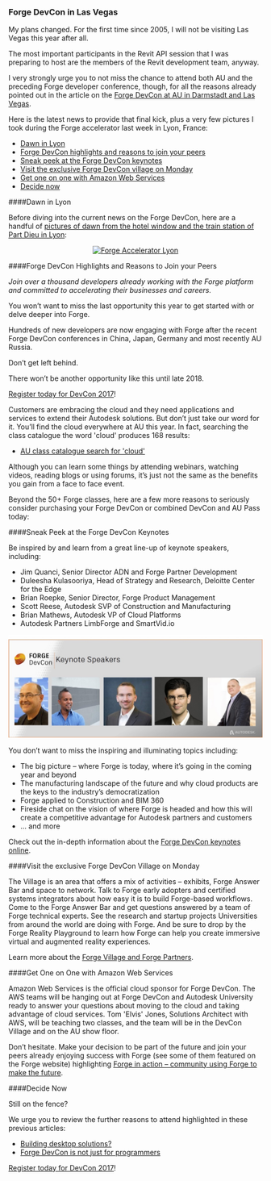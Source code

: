<head>
<meta http-equiv="Content-Type" content="text/html; charset=utf-8">
<link rel="stylesheet" type="text/css" href="bc.css">
<!--
<script src="run_prettify.js" type="text/javascript"></script>
<script src="https://google-code-prettify.googlecode.com/svn/loader/run_prettify.js" type="text/javascript"></script>
-->
<script src="https://cdn.rawgit.com/google/code-prettify/master/loader/run_prettify.js" type="text/javascript"></script>
</head>

<!---

- <a data-flickr-embed="true"  href="https://www.flickr.com/photos/jeremytammik/albums/72157661932814798" title="Forge Accelerator Lyon"><img src="https://farm5.staticflickr.com/4497/37961960181_9e3ecaa3a0_n.jpg" width="320" height="240" alt="Forge Accelerator Lyon"></a><script async src="//embedr.flickr.com/assets/client-code.js" charset="utf-8"></script>
  https://flic.kr/s/aHskqqGu2C

 
[Register today for DevCon 2017](http://autode.sk/2gZo7Bn)!
http://au.autodesk.com/las-vegas/registration-pricing/forge-devcon

[AU class catalogue search for 'cloud'](http://autode.sk/2yZfqyd) 
https://autodeskuniversity.smarteventscloud.com/connect/search.ww?mc_cid=dfd134ea95&mc_eid=80ee34fe7e#loadSearch-searchPhrase=Cloud&searchType=session&tc=0&sortBy=relevance&p=

[Forge DevCon Keynotes Released](http://autode.sk/2gYoNqN)
https://forge.autodesk.com/blog/forge-devcon-keynotes-released
https://forge.autodesk.com/blog/forge-devcon-keynotes-released?mc_cid=dfd134ea95&mc_eid=80ee34fe7e

[Visit the Forge DevCon Village Monday](http://autode.sk/2h29jSB)
https://forge.autodesk.com/blog/visit-forge-devcon-village-monday?mc_cid=dfd134ea95&mc_eid=80ee34fe7e

[Collaborate in the Cloud with AWS at Forge DevCon](http://autode.sk/2gYTa0m)
https://forge.autodesk.com/blog/collaborate-cloud-aws-forge-devcon?mc_cid=dfd134ea95&mc_eid=80ee34fe7e

[Forge in action &ndash; community using Forge to make the future](http://autode.sk/2gYq29r)
https://forge.autodesk.com/customers?mc_cid=dfd134ea95&mc_eid=80ee34fe7e

[Developing for Autodesk desktop software? Here’s why you should care about Forge DevCon (and Autodesk University)](http://autode.sk/2z0Ek0q)
https://forge.autodesk.com/blog/developing-autodesk-desktop-software-heres-why-you-should-care-about-forge-devcon-and-autodesk?mc_cid=dfd134ea95&mc_eid=80ee34fe7e

[Forge DevCon – its not just for programmers](http://autode.sk/2z0tN53)
https://forge.autodesk.com/blog/forge-devcon-its-not-just-programmers?mc_cid=dfd134ea95&mc_eid=80ee34fe7e

 #RevitAPI @AutodeskRevit #bim #dynamobim @AutodeskForge #ForgeDevCon 

My plans changed and I will not be visiting Las Vegas this year after all.
The most important participants in the Revit API session that I was preparing to host are the members of the Revit development team, anyway.
I very strongly urge you to not miss the chance to attend both AU and the preceding Forge developer conference, though
&ndash; Forge DevCon highlights and reasons to join your peers
&ndash; Sneak peek at the Forge DevCon keynotes
&ndash; Visit the exclusive Forge DevCon village on Monday
&ndash; Get one on one with Amazon Web Services
&ndash; Decide now...

--->

### Forge DevCon in Las Vegas

My plans changed. For the first time since 2005, I will not be visiting Las Vegas this year after all.

The most important participants in the Revit API session that I was preparing to host are the members of the Revit development team, anyway.

I very strongly urge you to not miss the chance to attend both AU and the preceding Forge developer conference, though, for all the reasons already pointed out in the article
on the [Forge DevCon at AU in Darmstadt and Las Vegas](http://thebuildingcoder.typepad.com/blog/2017/09/forge-devcon-at-au-in-darmstadt-and-las-vegas.html).

Here is the latest news to provide that final kick, plus a very few pictures I took during the Forge accelerator last week in Lyon, France:

- [Dawn in Lyon](#1)
- [Forge DevCon highlights and reasons to join your peers](#2)
- [Sneak peek at the Forge DevCon keynotes](#3)
- [Visit the exclusive Forge DevCon village on Monday](#4)
- [Get one on one with Amazon Web Services](#5)
- [Decide now](#6)


####<a name="1"></a>Dawn in Lyon

Before diving into the current news on the Forge DevCon, here are a handful of [pictures of dawn from the hotel window and the train station of Part Dieu in Lyon](https://flic.kr/s/aHskqqGu2C):

<center>
<a data-flickr-embed="true"  href="https://www.flickr.com/photos/jeremytammik/albums/72157661932814798" title="Forge Accelerator Lyon"><img src="https://farm5.staticflickr.com/4497/37961960181_9e3ecaa3a0_n.jpg" width="320" height="240" alt="Forge Accelerator Lyon"></a><script async src="//embedr.flickr.com/assets/client-code.js" charset="utf-8"></script>
</center>


####<a name="2"></a>Forge DevCon Highlights and Reasons to Join your Peers
 
*Join over a thousand developers already working with the Forge platform and committed to accelerating their businesses and careers.*
 
You won’t want to miss the last opportunity this year to get started with or delve deeper into Forge. 

Hundreds of new developers are now engaging with Forge after the recent Forge DevCon conferences in China, Japan, Germany and most recently AU Russia.

Don’t get left behind.

There won’t be another opportunity like this until late 2018.

[Register today for DevCon 2017](http://autode.sk/2gZo7Bn)!

Customers are embracing the cloud and they need applications and services to extend their Autodesk solutions. But don’t just take our word for it.  You’ll find the cloud everywhere at AU this year. In fact, searching the class catalogue the word 'cloud' produces 168 results: 

- [AU class catalogue search for 'cloud'](http://autode.sk/2yZfqyd) 
 
Although you can learn some things by attending webinars, watching videos, reading blogs or using forums, it’s just not the same as the benefits you gain from a face to face event.

Beyond the 50+ Forge classes, here are a few more reasons to seriously consider purchasing your Forge DevCon or combined DevCon and AU Pass today:


####<a name="3"></a>Sneak Peek at the Forge DevCon Keynotes

Be inspired by and learn from a great line-up of keynote speakers, including:
 
- Jim Quanci,  Senior Director ADN and Forge Partner Development
- Duleesha Kulasooriya, Head of Strategy and Research, Deloitte Center for the Edge
- Brian Roepke, Senior Director, Forge Product Management
- Scott Reese, Autodesk SVP of Construction and Manufacturing
- Brian Mathews, Autodesk VP of Cloud Platforms
- Autodesk Partners LimbForge and SmartVid.io
 
<center>
<img src="img/forge_devcon_2017_keynote_speakers.jpg" alt="Forge DevCon keynote speakers" width="512"/>
</center>
 
You don’t want to miss the inspiring and illuminating topics including:

- The big picture &ndash; where Forge is today, where it’s going in the coming year and beyond
- The manufacturing landscape of the future and why cloud products are the keys to the industry’s democratization
- Forge applied to Construction and BIM 360
- Fireside chat on the vision of where Forge is headed and how this will create a competitive advantage for Autodesk partners and customers
- ... and more

Check out the in-depth information about
the [Forge DevCon keynotes online](http://autode.sk/2gYoNqN).


####<a name="4"></a>Visit the exclusive Forge DevCon Village on Monday

The Village is an area that offers a mix of activities &ndash; exhibits, Forge Answer Bar and space to network. Talk to Forge early adopters and certified systems integrators about how easy it is to build Forge-based workflows. Come to the Forge Answer Bar and get questions answered by a team of Forge technical experts. See the research and startup projects Universities from around the world are doing with Forge. And be sure to drop by the Forge Reality Playground to learn how Forge can help you create immersive virtual and augmented reality experiences.
 
Learn more about
the [Forge Village and Forge Partners](http://autode.sk/2h29jSB).


####<a name="5"></a>Get One on One with Amazon Web Services

Amazon Web Services is the official cloud sponsor for Forge DevCon. The AWS teams will be hanging out at Forge DevCon and Autodesk University ready to answer your questions about moving to the cloud and taking advantage of cloud services.  Tom 'Elvis' Jones, Solutions Architect with AWS, will be teaching two classes, and the team will be in the DevCon Village and on the AU show floor.
 
Don’t hesitate. Make your decision to be part of the future and join your peers already enjoying success with Forge (see some of them featured on the Forge website)
highlighting [Forge in action &ndash; community using Forge to make the future](http://autode.sk/2gYq29r).


####<a name="6"></a>Decide Now

Still on the fence?

We urge you to review the further reasons to attend highlighted in these previous articles: 

- [Building desktop solutions?](http://autode.sk/2z0Ek0q)
- [Forge DevCon is not just for programmers](http://autode.sk/2z0tN53)

[Register today for DevCon 2017](http://autode.sk/2gZo7Bn)!

